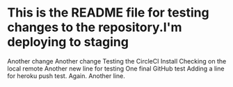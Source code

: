 
This is the README file for testing changes to the repository.I'm deploying to staging
=======
Another change
Another change
Testing the CircleCI Install
Checking on the local remote
Another new line for testing
One final GitHub test
Adding a line for heroku push test.
Again.
Another line.
